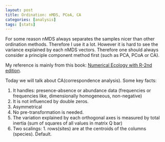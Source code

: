 ```yaml
---
layout: post
title: Ordination: nMDS, PCoA, CA
categories: [analysis]
tags: [stats]
---
```


For some reason nMDS always separates the samples nicer than other ordination methods. Therefore I use it a lot. However it is hard to see the variance explained by each nMDS vectors. Therefore one should always consider a principle component method first (such as PCA, PCoA or CA).

My reference is mainly from this book: [Numerical Ecology with R-2nd edition](https://link.springer.com/book/10.1007/978-3-319-71404-2).

Today we will talk about CA(correspondence analysis). Some key facts:

1. It handles: presence-absence or abundance data (frequencies or frequencies like, dimensionally homogeneous, non-negative)
2. It is not influenced by double zeros. 
3. Asymmetrical
4. No pre-transformation is needed.
5. The variation explained by each orthogonal axes is measured by total inertia (sum of squares of all values in matrix Q bar) 
6. Two scalings: 1. rows(sites) are at the centroids of the columns (species). Default. 
